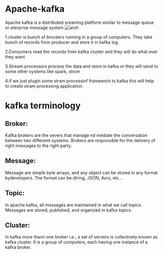 # Apache-kafka
Apache kafka is a distributed sreaming platform similar to message queue or eterprise message system
![arch](https://user-images.githubusercontent.com/38941778/96096280-499d0f80-0eed-11eb-9aa3-104c97660d58.JPG)

1.cluster is bunch of brockers running in a group of computers. They take bunch of records from producer and store it in kafka log.

2.Consumers read the records from kafka cluster and they will do what ever they want. 

3.Stream processors process the data and store in kafka or they will send to some other systems like spark, strom

4.if we just plugin some stram processinf framework to kafka this will help to create stram processing application.

# kafka terminology
## Broker: 
Kafka brokers are the severs that manage nd mediate the conversation between two differemt systems. Brokers are responsible for the delivery of right messages to the right party.

## Message:
Message are simple byte arrays, and any object can be stored in any format bydevelopers. The format can be dtring, JSON, Avro, etc...

## Topic:
In apache kafka, all messages are maintained in what we call topics. Messages are stored, published, and organized in kafka topics.

## Cluster:
In kafka more thann one broker i.e.; a set of servers is collectively known as kafka cluster. It is a group of computers, each having one instance of a kafka broker.

